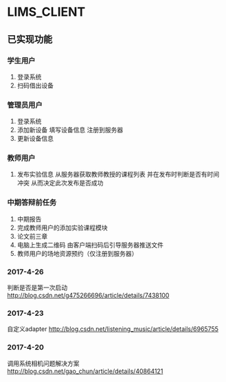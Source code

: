 # LIMS_CLIENT


## 已实现功能

### 学生用户
1. 登录系统
2. 扫码借出设备

### 管理员用户
1. 登录系统
2. 添加新设备 填写设备信息 注册到服务器
3. 更新设备信息

### 教师用户
1. 发布实验信息 从服务器获取教师教授的课程列表  并在发布时判断是否有时间冲突 从而决定此次发布是否成功

### 中期答辩前任务
1. 中期报告
2. 完成教师用户的添加实验课程模块
3. 论文前三章
4. 电脑上生成二维码 由客户端扫码后引导服务器推送文件
5. 教师用户的场地资源预约（仅注册到服务器）

### 2017-4-26
判断是否是第一次启动 http://blog.csdn.net/g475266696/article/details/7438100


### 2017-4-23
自定义adapter http://blog.csdn.net/listening_music/article/details/6965755

### 2017-4-20
调用系统相机问题解决方案  http://blog.csdn.net/gao_chun/article/details/40864121

